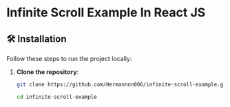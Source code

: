 # Infinite Scroll Example In React JS

## 🛠️ Installation

Follow these steps to run the project locally:

1. **Clone the repository**:

   ```bash
   git clone https://github.com/Hermannnn006/infinite-scroll-example.git

   cd infinite-scroll-example
